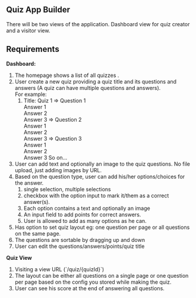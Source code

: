 ## Quiz App Builder

There will be two views of the application. Dashboard view for quiz creator and a visitor view.

## Requirements

**Dashboard:**

1.  The homepage shows a list of all quizzes .
2.  User create a new quiz providing a quiz title and its questions and answers (A quiz can have multiple questions and answers).  
    For example:
    1.  Title: Quiz 1
        \=> Question 1  
         Answer 1  
         Answer 2  
         Answer 3
        \=> Question 2  
         Answer 1  
         Answer 2  
         Answer 3
        \=> Question 3  
         Answer 1  
         Answer 2  
         Answer 3
        So on...
3.  User can add text and optionally an image to the quiz questions. No file upload, just adding images by URL.
4.  Based on the question type, user can add his/her options/choices for the answer.
    1.  single selection, multiple selections
    2.  checkbox with the option input to mark it/them as a correct answer(s).
    3.  Each option contains a text and optionally an image
    4.  An input field to add points for correct answers.
    5.  User is allowed to add as many options as he can.
5.  Has option to set quiz layout eg: one question per page or all questions on the same page.
6.  The questions are sortable by dragging up and down
7.  User can edit the questions/answers/points/quiz title

**Quiz View**

1.  Visiting a view URL (\`/quiz/{quizId}\`)
2.  The layout can be either all questions on a single page or one question per page based on the config you stored while making the quiz.
3.  User can see his score at the end of answering all questions.
